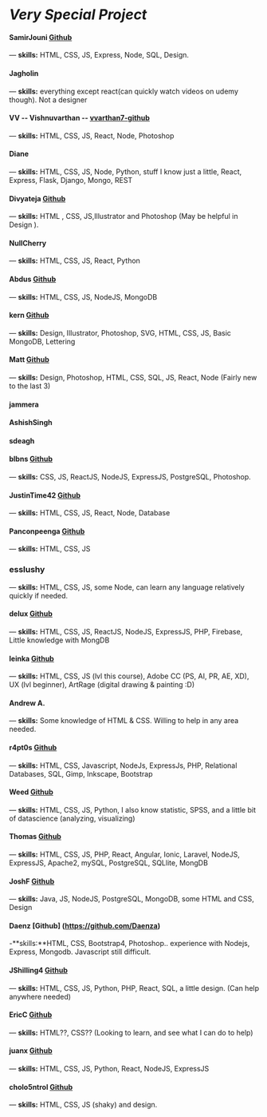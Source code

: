 # *Very Special Project*



#### SamirJouni [Github](https://github.com/SamirJouni)
— **skills:** HTML, CSS, JS, Express, Node, SQL, Design.


#### Jagholin
— **skills:** everything except react(can quickly watch videos on udemy though). Not a designer


#### VV -- Vishnuvarthan -- [vvarthan7-github](https://github.com/vvarthan7)
— **skills:** HTML, CSS, JS, React, Node, Photoshop


#### Diane
— **skills:** HTML, CSS, JS, Node, Python, stuff I know just a little, React, Express, Flask, Django, Mongo, REST


#### Divyateja [Github](https://github.com/Divyateja04)
— **skills:** HTML , CSS, JS,Illustrator and Photoshop (May be helpful in Design ).


#### NullCherry
— **skills:** HTML, CSS, JS, React, Python


#### Abdus [Github](https://github.com/thisisabdus)
— **skills:** HTML, CSS, JS, NodeJS, MongoDB


#### kern [Github](https://github.com/Pavelisp)
— **skills:** Design, Illustrator, Photoshop, SVG, HTML, CSS, JS, Basic MongoDB, Lettering

#### Matt [Github](https://github.com/MattCSmith)
—  **skills:** Design, Photoshop, HTML, CSS, SQL, JS, React, Node (Fairly new to the last 3)

#### jammera

#### AshishSingh

#### sdeagh

#### blbns [Github](https://github.com/balabis)
— **skills:** CSS, JS, ReactJS, NodeJS, ExpressJS, PostgreSQL, Photoshop.

#### JustinTime42 [Github](https://github.com/JustinTime42)
— **skills:** HTML, CSS, JS, React, Node, Database

#### Panconpeenga [Github](https://github.com/Panconpeenga)
— **skills:** HTML, CSS, JS

### esslushy
— **skills:** HTML, CSS, JS, some Node, can learn any language relatively quickly if needed.

#### delux [Github](https://github.com/deluxscript)
— **skills:** HTML, CSS, JS, ReactJS, NodeJS, ExpressJS, PHP, Firebase, Little knowledge with MongDB

#### leinka [Github](https://github.com/leinka)
— **skills:** HTML, CSS, JS (lvl this course), Adobe CC (PS, AI, PR, AE, XD), UX (lvl beginner), ArtRage (digital drawing & painting :D)

#### Andrew A.
— **skills:** Some knowledge of HTML & CSS. Willing to help in any area needed.

#### r4pt0s [Github](https://github.com/r4pt0s)
— **skills:** HTML, CSS, Javascript, NodeJs, ExpressJs, PHP, Relational Databases, SQL, Gimp, Inkscape, Bootstrap

#### Weed [Github](https://github.com/Wistree)
— **skills:** HTML, CSS, JS, Python, I also know statistic, SPSS, and a little bit of datascience (analyzing, visualizing)

#### Thomas [Github](https://github.com/thomasdreyer)
— **skills:** HTML, CSS, JS, PHP, React, Angular, Ionic, Laravel, NodeJS, ExpressJS, Apache2, mySQL, PostgreSQL, SQLlite, MongDB

#### JoshF [Github](https://github.com/jef88)
— **skills:** Java, JS, NodeJS, PostgreSQL, MongoDB, some HTML and CSS, Design

#### Daenz [Github] (https://github.com/Daenza)
-**skills:**HTML, CSS, Bootstrap4, Photoshop.. experience with Nodejs, Express, Mongodb. Javascript still difficult.

#### JShilling4 [Github](https://github.com/JShilling4)
— **skills:** HTML, CSS, JS, Python, PHP, React, SQL, a little design. (Can help anywhere needed)

#### EricC [Github](https://github.com/erampion)
— **skills:** HTML??, CSS?? (Looking to learn, and see what I can do to help)

#### juanx [Github](https://github.com/juanhurtado4)
— **skills:** HTML, CSS, JS, Python, React, NodeJS, ExpressJS

#### cholo5ntrol [Github](https://github.com/cholo5ntrol)
— **skills:** HTML, CSS, JS (shaky) and design.
